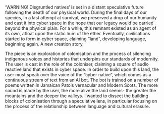 ‘WARNING! Disgruntled natives’  is set in a distant speculative future following the death of our physical world. During the final days of our species, in a last attempt at survival, we preserved a drop of our humanity and cast it into cyber space in the hope that our legacy would be carried beyond the physical plain. For a while, this remnant existed as an agent of its own, afloat upon the static hum of the ether. Eventually, civilisations started to form in cyber space, claiming “land”, developing language, beginning again. A new creation story.

The piece is an exploration of colonisation and the process of silencing indigenous voices and histories that underpins our standards of modernity. The user is cast in the role of the coloniser, claiming a square of audio reactive land that exists in cyber space. In order to build upon this land, the user must speak over the voice of the “cyber native”, which comes as a continuous stream of text from an AI bot. The bot is trained on a number of poems written in Jamaican Patois vernacular and Modern Scots. The more sound is made by the user, the more alive the land seems- the greater the mountains and the deeper the valleys. I wanted to dissect the building blocks of colonisation through a speculative lens, in particular focusing on the process of the relationship between language and cultural erasure.